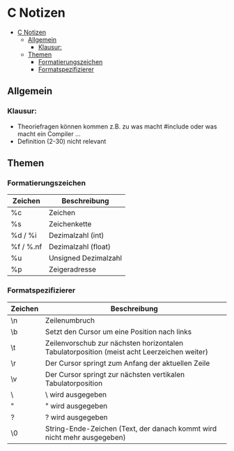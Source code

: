 # C Notizen

- [C Notizen](#c-notizen)
  - [Allgemein](#allgemein)
    - [Klausur:](#klausur)
  - [Themen](#themen)
    - [Formatierungszeichen](#formatierungszeichen)
    - [Formatspezifizierer](#formatspezifizierer)

## Allgemein

### Klausur:

- Theoriefragen können kommen z.B. zu was macht #include
  oder was macht ein Compiler ...
- Definition (2-30) nicht relevant

## Themen

### Formatierungszeichen

| Zeichen | Beschreibung            |
|---------|-------------------------|
| %c      | Zeichen                 |
| %s      | Zeichenkette            |
| %d / %i  | Dezimalzahl (int)       |
| %f / %.nf | Dezimalzahl (float)     |
| %u      | Unsigned Dezimalzahl    |
| %p      | Zeigeradresse           |

### Formatspezifizierer 

| Zeichen | Beschreibung            |
|---------|-------------------------|
|\n | Zeilenumbruch |
|\b | Setzt den Cursor um eine Position nach links |
|\t | Zeilenvorschub zur nächsten horizontalen Tabulatorposition (meist acht Leerzeichen weiter) |
|\r | Der Cursor springt zum Anfang der aktuellen Zeile |
|\v | Der Cursor springt zur nächsten vertikalen Tabulatorposition |
|\\ | \ wird ausgegeben |
|\" | " wird ausgegeben |
|\? | ? wird ausgegeben |
|\0 | String-Ende-Zeichen (Text, der danach kommt wird nicht mehr ausgegeben) | 
